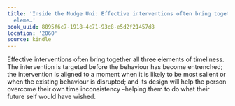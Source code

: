 ```yaml
---
title: 'Inside the Nudge Uni: Effective interventions often bring together all three
  eleme…'
book_uuid: 8095f6c7-1918-4c71-93c8-e5d2f21457d8
location: '2060'
source: kindle
---
```


Effective interventions often bring together all three elements of timeliness. The intervention is targeted before the behaviour has become entrenched; the intervention is aligned to a moment when it is likely to be most salient or when the existing behaviour is disrupted; and its design will help the person overcome their own time inconsistency –helping them to do what their future self would have wished.